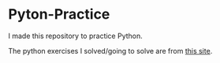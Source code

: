 # Pyton-Practice

I made this repository to practice Python.

The python exercises I solved/going to solve are from [this site](https://www.w3resource.com/python-exercises/oop/index.php).
